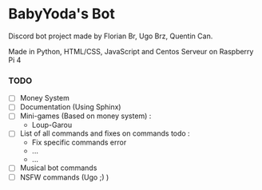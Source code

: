 # BabyYoda's Bot
Discord bot project made by Florian Br, Ugo Brz, Quentin Can.

Made in Python, HTML/CSS, JavaScript and Centos Serveur on Raspberry Pi 4

### TODO

- [ ] Money System
- [ ] Documentation (Using Sphinx)
- [ ] Mini-games (Based on money system) :
    - Loup-Garou
- [ ] List of all commands and fixes on commands todo :
    - Fix specific commands error
    - ...
    - ...
- [ ] Musical bot commands
- [ ] NSFW commands (Ugo ;) )
